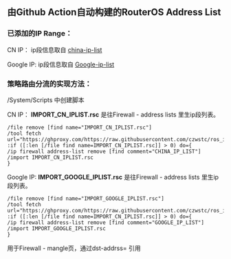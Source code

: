 ## 由Github Action自动构建的RouterOS Address List

### 已添加的IP Range：
CN IP：
ip段信息取自 [china-ip-list](https://github.com/mayaxcn/china-ip-list)

Google IP:
ip段信息取自 [Google-ip-list](https://support.google.com/a/answer/10026322?hl=en)


### 策略路由分流的实现方法：
/System/Scripts 中创建脚本

CN IP：
**IMPORT_CN_IPLIST.rsc** 是往Firewall - address lists 里生ip段列表。
```
/file remove [find name="IMPORT_CN_IPLIST.rsc"]
/tool fetch url="https://ghproxy.com/https://raw.githubusercontent.com/czwstc/ros_ip_list/main/IMPORT_CN_IPLIST.rsc"
:if ([:len [/file find name=IMPORT_CN_IPLIST.rsc]] > 0) do={
/ip firewall address-list remove [find comment="CHINA_IP_LIST"]
/import IMPORT_CN_IPLIST.rsc
}
```

Google IP:
**IMPORT_GOOGLE_IPLIST.rsc** 是往Firewall - address lists 里生ip段列表。
```
/file remove [find name="IMPORT_GOOGLE_IPLIST.rsc"]
/tool fetch url="https://ghproxy.com/https://raw.githubusercontent.com/czwstc/ros_ip_list/main/IMPORT_GOOGLE_IPLIST.rsc"
:if ([:len [/file find name=IMPORT_CN_IPLIST.rsc]] > 0) do={
/ip firewall address-list remove [find comment="GOOGLE_IP_LIST"]
/import IMPORT_GOOGLE_IPLIST.rsc
}
```

用于Firewall - mangle页，通过dst-addrss= 引用
